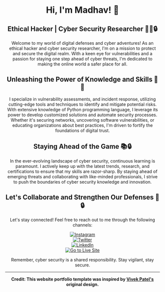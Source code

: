 <div align="center">
  
# Hi, I'm Madhav! 👋

## Ethical Hacker | Cyber Security Researcher 🕵️‍♂️🔒

Welcome to my world of digital defenses and cyber adventures! As an ethical hacker and cyber security researcher, I'm on a mission to protect and secure the digital realm. With a keen eye for vulnerabilities and a passion for staying one step ahead of cyber threats, I'm dedicated to making the online world a safer place for all.

## Unleashing the Power of Knowledge and Skills 🚀💡

I specialize in vulnerability assessments, and incident response, utilizing cutting-edge tools and techniques to identify and mitigate potential risks. With extensive knowledge of Python programming language, I leverage its power to develop customized solutions and automate security processes. Whether it's securing networks, uncovering software vulnerabilities, or educating organizations about best practices, I'm driven to fortify the foundations of digital trust.


## Staying Ahead of the Game 📚🔒

In the ever-evolving landscape of cyber security, continuous learning is paramount. I actively keep up with the latest trends, research, and certifications to ensure that my skills are razor-sharp. By staying ahead of emerging threats and collaborating with like-minded professionals, I strive to push the boundaries of cyber security knowledge and innovation.

## Let's Collaborate and Strengthen Our Defenses 🤝🔒

Let's stay connected! Feel free to reach out to me through the following channels:
<div> 
  
[![Instagram](https://img.shields.io/badge/Instagram-%23E4405F.svg?style=for-the-badge&logo=Instagram&logoColor=white)](https://www.instagram.com/mymadhavyadav07)  
[![Twitter](https://img.shields.io/badge/Twitter-%231DA1F2.svg?style=for-the-badge&logo=Twitter&logoColor=white)](https://twitter.com/mymadhavyadav07)  
[![LinkedIn](https://img.shields.io/badge/linkedin-%230077B5.svg?style=for-the-badge&logo=linkedin&logoColor=white)](https://linkedin.com/in/mymadhavyadav07)  
[![Go to Live Site](https://img.shields.io/badge/Go_to-Live_Site-2ea44f?style=for-the-badge)](https://mymadhavyadav07.github.io/)

</div>

Remember, cyber security is a shared responsibility. Stay vigilant, stay secure.

</div>

---

<div align="center">

**Credit: This website portfolio template was inspired by [Vivek Patel's](https://github.com/vivek9patel) original design.**

</div>
